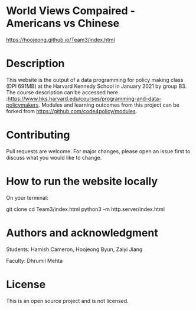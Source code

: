# World Views Compaired - Americans vs Chinese
https://hoojeong.github.io/Team3/index.html


# Description
This website is the output of a data programming for policy making class (DPI 691MB) at the Harvard Kennedy School in January 2021 by group B3. The course description can be accessed here :https://www.hks.harvard.edu/courses/programming-and-data-policymakers. Modules and learning outcomes from this project can be forked from https://github.com/code4policy/modules.


# Contributing
Pull requests are welcome. For major changes, please open an issue first to discuss what you would like to change.


# How to run the website locally
On your terminal:

git clone
cd Team3/index.html
python3 -m http.server/index.html


# Authors and acknowledgment
Students: Hamish Cameron, Hoojeong Byun, Zaiyi Jiang

Faculty: Dhrumil Mehta


# License
This is an open source project and is not licensed.
